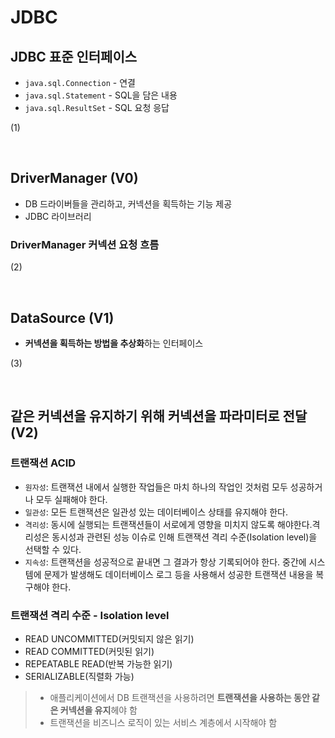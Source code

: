 # JDBC 
## JDBC 표준 인터페이스
- `java.sql.Connection` - 연결
- `java.sql.Statement` - SQL을 담은 내용
- `java.sql.ResultSet` - SQL 요청 응답

(1)

<br>

## DriverManager (V0)
- DB 드라이버들을 관리하고, 커넥션을 획득하는 기능 제공
- JDBC 라이브러리
### DriverManager 커넥션 요청 흐름

(2)

<br>


## DataSource (V1)
- **커넥션을 획득하는 방법을 추상화**하는 인터페이스

(3)

<br>


## 같은 커넥션을 유지하기 위해 커넥션을 파라미터로 전달 (V2)
### 트랜잭션 ACID
- `원자성`: 트랜잭션 내에서 실행한 작업들은 마치 하나의 작업인 것처럼 모두 성공하거나 모두 실패해야 한다.
- `일관성`: 모든 트랜잭션은 일관성 있는 데이터베이스 상태를 유지해야 한다.
- `격리성`: 동시에 실행되는 트랜잭션들이 서로에게 영향을 미치지 않도록 해야한다.격리성은 동시성과 관련된 성능 이슈로 인해 트랜잭션 격리 수준(Isolation level)을 선택할 수 있다.
- `지속성`: 트랜잭션을 성공적으로 끝내면 그 결과가 항상 기록되어야 한다. 중간에 시스템에 문제가 발생해도 데이터베이스 로그 등을 사용해서 성공한 트랜잭션 내용을 복구해야 한다.

### 트랜잭션 격리 수준 - Isolation level
- READ UNCOMMITTED(커밋되지 않은 읽기)
- READ COMMITTED(커밋된 읽기)
- REPEATABLE READ(반복 가능한 읽기)
- SERIALIZABLE(직렬화 가능)

> - 애플리케이션에서 DB 트랜잭션을 사용하려면 **트랜잭션을 사용하는 동안 같은 커넥션을 유지**헤야 함
> - 트랜잭션을 비즈니스 로직이 있는 서비스 계층에서 시작해야 함
